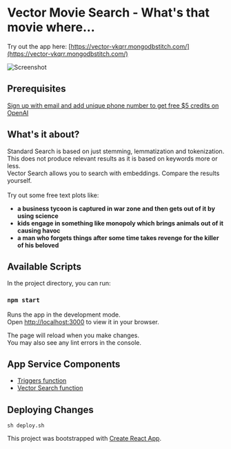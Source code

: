 # Vector Movie Search - What's that movie where...

Try out the app here: [https://vector-vkqrr.mongodbstitch.com/](https://vector-vkqrr.mongodbstitch.com/)

![Screenshot](screenshot.png)

## Prerequisites
[Sign up with email and add unique phone number to get free $5 credits on OpenAI](https://openai.com/pricing#:~:text=Start%20for%20free)

## What's it about?
Standard Search is based on just stemming, lemmatization and tokenization. This does not produce relevant results as it is based on keywords more or less.\
Vector Search allows you to search with embeddings. Compare the results yourself.\
\
Try out some free text plots like:
- __a business tycoon is captured in war zone and then gets out of it by using science__
- __kids engage in something like monopoly which brings animals out of it causing havoc__
- __a man who forgets things after some time takes revenge for the killer of his beloved__

## Available Scripts

In the project directory, you can run:

### `npm start`

Runs the app in the development mode.\
Open [http://localhost:3000](http://localhost:3000) to view it in your browser.

The page will reload when you make changes.\
You may also see any lint errors in the console.

## App Service Components
- [Triggers function](/Triggers/functions/Atlas_Triggers_openAI_scheduled_1689945708.js)
- [Vector Search function](/Vector/functions/vector.js)

## Deploying Changes
`sh deploy.sh`

This project was bootstrapped with [Create React App](https://github.com/facebook/create-react-app).
